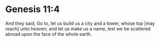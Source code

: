# Genesis 11:4

And they said, Go to, let us build us a city and a tower, whose top [may reach] unto heaven; and let us make us a name, lest we be scattered abroad upon the face of the whole earth.
